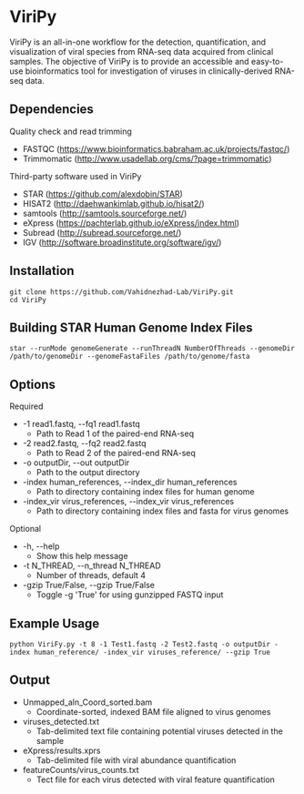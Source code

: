 # ViriPy
ViriPy is an all-in-one workflow for the detection, quantification, and visualization of viral species from RNA-seq data acquired from clinical samples. The objective of ViriPy is to provide an accessible and easy-to-use bioinformatics tool for investigation of viruses in clinically-derived RNA-seq data.

## Dependencies

Quality check and read trimming
* FASTQC (https://www.bioinformatics.babraham.ac.uk/projects/fastqc/)
* Trimmomatic (http://www.usadellab.org/cms/?page=trimmomatic)

Third-party software used in ViriPy
* STAR (https://github.com/alexdobin/STAR)
* HISAT2 (http://daehwankimlab.github.io/hisat2/)
* samtools (http://samtools.sourceforge.net/)
* eXpress (https://pachterlab.github.io/eXpress/index.html)
* Subread (http://subread.sourceforge.net/)
* IGV (http://software.broadinstitute.org/software/igv/)

## Installation
```
git clone https://github.com/Vahidnezhad-Lab/ViriPy.git
cd ViriPy
```
## Building STAR Human Genome Index Files
```
star --runMode genomeGenerate --runThreadN NumberOfThreads --genomeDir /path/to/genomeDir --genomeFastaFiles /path/to/genome/fasta
```
## Options
Required
* -1 read1.fastq, --fq1 read1.fastq
	- Path to Read 1 of the paired-end RNA-seq
* -2 read2.fastq, --fq2 read2.fastq
	- Path to Read 2 of the paired-end RNA-seq
* -o outputDir, --out outputDir	
	- Path to the output directory
* -index human_references, --index_dir human_references
	- Path to directory containing index files for human genome
* -index_vir virus_references, --index_vir virus_references
	- Path to directory containing index files and fasta for virus genomes

Optional
* -h, --help
	- Show this help message
* -t N_THREAD, --n_thread N_THREAD
	- Number of threads, default 4
* -gzip True/False, --gzip True/False
	- Toggle -g 'True' for using gunzipped FASTQ input

## Example Usage
```
python ViriFy.py -t 8 -1 Test1.fastq -2 Test2.fastq -o outputDir -index human_reference/ -index_vir viruses_reference/ --gzip True
```

## Output
* Unmapped_aln_Coord_sorted.bam
	- Coordinate-sorted, indexed BAM file aligned to virus genomes
* viruses_detected.txt
	- Tab-delimited text file containing potential viruses detected in the sample
* eXpress/results.xprs
	- Tab-delimited file with viral abundance quantification
* featureCounts/virus_counts.txt
	- Tect file for each virus detected with viral feature quantification
